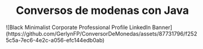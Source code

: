 <h1 align="center"> Conversos de modenas con Java</h1>
![Black Minimalist Corporate Professional Profile LinkedIn Banner](https://github.com/GerlynFP/ConversorDeMonedas/assets/87731796/f2525c5a-7ec6-4e2c-a056-efc144edb0ab)
